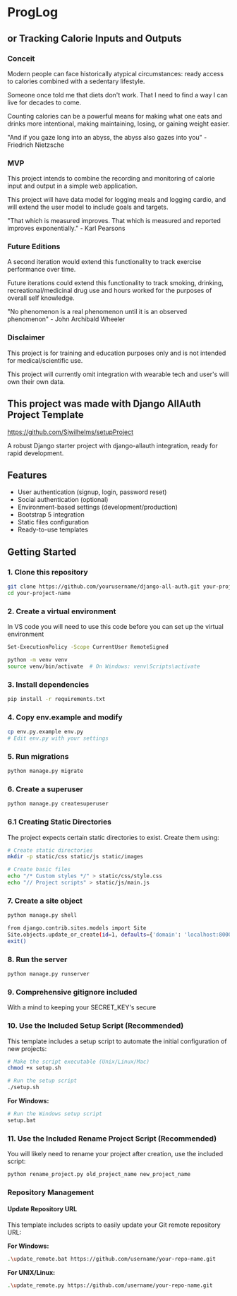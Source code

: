 # ProgLog

## or Tracking Calorie Inputs and Outputs

### Conceit

Modern people can face historically atypical circumstances: ready access to calories combined with a sedentary lifestyle.  

Someone once told me that diets don't work. That I need to find a way I can live for decades to come. 

Counting calories can be a powerful means for making what one eats and drinks more intentional, making maintaining, losing, or gaining weight easier.  

"And if you gaze long into an abyss, the abyss also gazes into you" - Friedrich Nietzsche

### MVP

This project intends to combine the recording and monitoring of calorie input and output in a simple web application.  

This project will have data model for logging meals and logging cardio, and will extend the user model to include goals and targets.

"That which is measured improves. That which is measured and reported improves exponentially." - Karl Pearsons

### Future Editions

A second iteration would extend this functionality to track exercise performance over time.

Future iterations could extend this functionality to track smoking, drinking, recreational/medicinal drug use and hours worked for the purposes of overall self knowledge.

"No phenomenon is a real phenomenon until it is an observed phenomenon" - John Archibald Wheeler

### Disclaimer

This project is for training and education purposes only and is not intended for medical/scientific use.  

This project will currently omit integration with wearable tech and user's will own their own data.










## This project was made with Django AllAuth Project Template

https://github.com/Sjwilhelms/setupProject

A robust Django starter project with django-allauth integration, ready for rapid development.

## Features

- User authentication (signup, login, password reset)
- Social authentication (optional)
- Environment-based settings (development/production)
- Bootstrap 5 integration
- Static files configuration
- Ready-to-use templates

## Getting Started

### 1. Clone this repository

```bash
git clone https://github.com/yourusername/django-all-auth.git your-project-name
cd your-project-name
```

### 2. Create a virtual environment

In VS code you will need to use this code before you can set up the virtual environment

```bash
Set-ExecutionPolicy -Scope CurrentUser RemoteSigned
```

```bash
python -m venv venv
source venv/bin/activate  # On Windows: venv\Scripts\activate
```

### 3. Install dependencies

```bash
pip install -r requirements.txt
```

### 4. Copy env.example and modify

```bash
cp env.py.example env.py
# Edit env.py with your settings
```

### 5. Run migrations

```bash
python manage.py migrate
```

### 6. Create a superuser

```bash
python manage.py createsuperuser
```

### 6.1 Creating Static Directories

The project expects certain static directories to exist. Create them using:

```bash
# Create static directories
mkdir -p static/css static/js static/images

# Create basic files
echo "/* Custom styles */" > static/css/style.css
echo "// Project scripts" > static/js/main.js
```

### 7. Create a site object

```bash
python manage.py shell
```

```bash
from django.contrib.sites.models import Site
Site.objects.update_or_create(id=1, defaults={'domain': 'localhost:8000', 'name': 'Development'})
exit()
```

### 8. Run the server

```bash
python manage.py runserver
```

### 9. Comprehensive gitignore included

With a mind to keeping your SECRET_KEY's secure

### 10. Use the Included Setup Script (Recommended)

This template includes a setup script to automate the initial configuration of new projects:

```bash
# Make the script executable (Unix/Linux/Mac)
chmod +x setup.sh

# Run the setup script
./setup.sh
```

**For Windows:**
```bash
# Run the Windows setup script
setup.bat
```

### 11. Use the Included Rename Project Script (Recommended)

You will likely need to rename your project after creation, use the included script:

```bash
python rename_project.py old_project_name new_project_name
```

### Repository Management

#### Update Repository URL

This template includes scripts to easily update your Git remote repository URL:

**For Windows:**
```bash
.\update_remote.bat https://github.com/username/your-repo-name.git
```

**For UNIX/Linux:**
```bash
.\update_remote.py https://github.com/username/your-repo-name.git
```